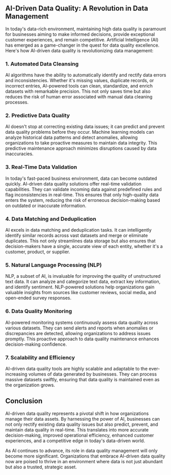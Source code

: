 
## AI-Driven Data Quality: A Revolution in Data Management

In today's data-rich environment, maintaining high data quality is paramount for businesses aiming to make informed decisions, provide exceptional customer experiences, and remain competitive. Artificial Intelligence (AI) has emerged as a game-changer in the quest for data quality excellence. Here's how AI-driven data quality is revolutionizing data management:

### **1. Automated Data Cleansing**

AI algorithms have the ability to automatically identify and rectify data errors and inconsistencies. Whether it's missing values, duplicate records, or incorrect entries, AI-powered tools can clean, standardize, and enrich datasets with remarkable precision. This not only saves time but also reduces the risk of human error associated with manual data cleaning processes.

### **2. Predictive Data Quality**

AI doesn't stop at correcting existing data issues; it can predict and prevent data quality problems before they occur. Machine learning models can analyze historical data patterns and detect anomalies, allowing organizations to take proactive measures to maintain data integrity. This predictive maintenance approach minimizes disruptions caused by data inaccuracies.

### **3. Real-Time Data Validation**

In today's fast-paced business environment, data can become outdated quickly. AI-driven data quality solutions offer real-time validation capabilities. They can validate incoming data against predefined rules and flag inconsistencies in real-time. This ensures that only high-quality data enters the system, reducing the risk of erroneous decision-making based on outdated or inaccurate information.

### **4. Data Matching and Deduplication**

AI excels in data matching and deduplication tasks. It can intelligently identify similar records across vast datasets and merge or eliminate duplicates. This not only streamlines data storage but also ensures that decision-makers have a single, accurate view of each entity, whether it's a customer, product, or supplier.

### **5. Natural Language Processing (NLP)**

NLP, a subset of AI, is invaluable for improving the quality of unstructured text data. It can analyze and categorize text data, extract key information, and identify sentiment. NLP-powered solutions help organizations gain valuable insights from sources like customer reviews, social media, and open-ended survey responses.

### **6. Data Quality Monitoring**

AI-powered monitoring systems continuously assess data quality across various datasets. They can send alerts and reports when anomalies or discrepancies are detected, allowing organizations to address issues promptly. This proactive approach to data quality maintenance enhances decision-making confidence.

### **7. Scalability and Efficiency**

AI-driven data quality tools are highly scalable and adaptable to the ever-increasing volumes of data generated by businesses. They can process massive datasets swiftly, ensuring that data quality is maintained even as the organization grows.

## **Conclusion**

AI-driven data quality represents a pivotal shift in how organizations manage their data assets. By harnessing the power of AI, businesses can not only rectify existing data quality issues but also predict, prevent, and maintain data quality in real-time. This translates into more accurate decision-making, improved operational efficiency, enhanced customer experiences, and a competitive edge in today's data-driven world.

As AI continues to advance, its role in data quality management will only become more significant. Organizations that embrace AI-driven data quality now are poised to thrive in an environment where data is not just abundant but also a trusted, strategic asset.
